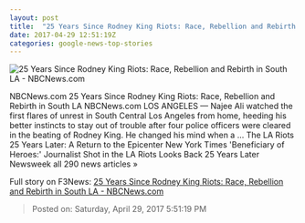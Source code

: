 ```yaml
---
layout: post
title:  "25 Years Since Rodney King Riots: Race, Rebellion and Rebirth in South LA - NBCNews.com"
date: 2017-04-29 12:51:19Z
categories: google-news-top-stories
---
```


![25 Years Since Rodney King Riots: Race, Rebellion and Rebirth in South LA - NBCNews.com](https://media4.s-nbcnews.com/j/newscms/2017_17/1981876/170428-lora-king-mn-1400_2_52b4d50778cedbf64ac26c38cc8ae889.nbcnews-fp-1200-800.jpg)

NBCNews.com 25 Years Since Rodney King Riots: Race, Rebellion and Rebirth in South LA NBCNews.com LOS ANGELES — Najee Ali watched the first flares of unrest in South Central Los Angeles from home, heeding his better instincts to stay out of trouble after four police officers were cleared in the beating of Rodney King. He changed his mind when a ... The LA Riots 25 Years Later: A Return to the Epicenter New York Times 'Beneficiary of Heroes:' Journalist Shot in the LA Riots Looks Back 25 Years Later Newsweek all 290 news articles »


Full story on F3News: [25 Years Since Rodney King Riots: Race, Rebellion and Rebirth in South LA - NBCNews.com](http://www.f3nws.com/n/QsHyYD)

> Posted on: Saturday, April 29, 2017 5:51:19 PM
